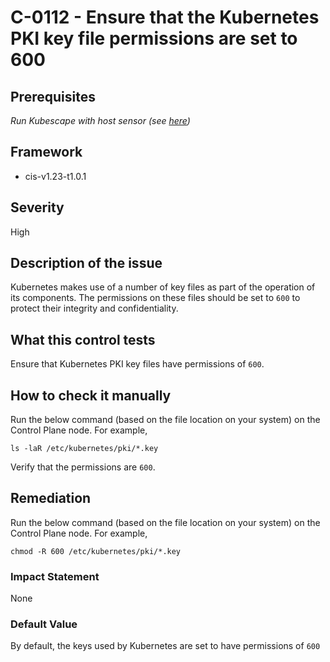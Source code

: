 # C-0112 - Ensure that the Kubernetes PKI key file permissions are set to 600

## Prerequisites
 *Run Kubescape with host sensor (see [here](https://hub.armo.cloud/docs/host-sensor))*
 
## Framework
* cis-v1.23-t1.0.1
 
## Severity
High

## Description of the issue
Kubernetes makes use of a number of key files as part of the operation of its components. The permissions on these files should be set to `600` to protect their integrity and confidentiality.
 
## What this control tests 
Ensure that Kubernetes PKI key files have permissions of `600`.
 
## How to check it manually 
Run the below command (based on the file location on your system) on the Control Plane node. For example,

 
```
ls -laR /etc/kubernetes/pki/*.key

```
 Verify that the permissions are `600`.
 
## Remediation
Run the below command (based on the file location on your system) on the Control Plane node. For example,

 
```
chmod -R 600 /etc/kubernetes/pki/*.key

```
 
### Impact Statement
None
 
### Default Value
By default, the keys used by Kubernetes are set to have permissions of `600`
 
